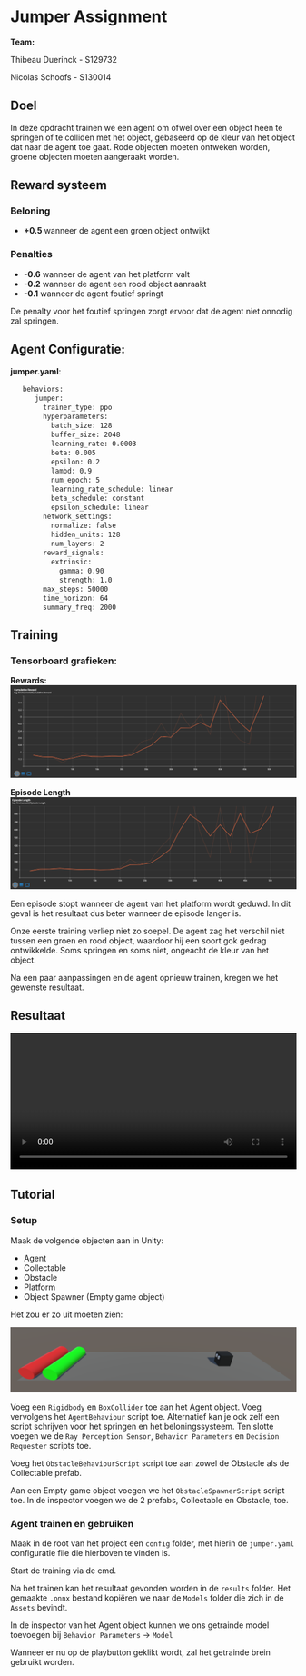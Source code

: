 # Jumper Assignment

**Team:**

Thibeau Duerinck - S129732

Nicolas Schoofs - S130014

## Doel

In deze opdracht trainen we een agent om ofwel over een object heen te springen of te colliden met het object, gebaseerd op de kleur van het object dat naar de agent toe gaat. Rode objecten moeten ontweken worden, groene objecten moeten aangeraakt worden.

## Reward systeem

### Beloning

- **+0.5** wanneer de agent een groen object ontwijkt

### Penalties

- **-0.6** wanneer de agent van het platform valt
- **-0.2** wanneer de agent een rood object aanraakt
- **-0.1** wanneer de agent foutief springt

De penalty voor het foutief springen zorgt ervoor dat de agent niet onnodig zal springen.

## Agent Configuratie:

**jumper.yaml**:

       behaviors:
          jumper:
            trainer_type: ppo
            hyperparameters:
              batch_size: 128
              buffer_size: 2048
              learning_rate: 0.0003
              beta: 0.005
              epsilon: 0.2
              lambd: 0.9
              num_epoch: 5
              learning_rate_schedule: linear
              beta_schedule: constant
              epsilon_schedule: linear
            network_settings:
              normalize: false
              hidden_units: 128
              num_layers: 2
            reward_signals:
              extrinsic:
                gamma: 0.90
                strength: 1.0
            max_steps: 50000
            time_horizon: 64
            summary_freq: 2000

## Training

### Tensorboard grafieken:

**Rewards:**
![Reward Graph](./images/reward_graph.png)

**Episode Length**
![Episode length Graph](./images/episode_graph.png)

Een episode stopt wanneer de agent van het platform wordt geduwd. In dit geval is het resultaat dus beter wanneer de episode langer is.

Onze eerste training verliep niet zo soepel. De agent zag het verschil niet tussen een groen en rood object, waardoor hij een soort gok gedrag ontwikkelde. Soms springen en soms niet, ongeacht de kleur van het object.

Na een paar aanpassingen en de agent opnieuw trainen, kregen we het gewenste resultaat.

## Resultaat

<video width="100%" height="240" controls>
  <source src="./images/result.mp4" type="video/mp4">
Your browser does not support the video tag.
</video>

## Tutorial

### Setup

Maak de volgende objecten aan in Unity:

- Agent
- Collectable
- Obstacle
- Platform
- Object Spawner (Empty game object)

Het zou er zo uit moeten zien:

![setup](./images/setup.png)

Voeg een `Rigidbody` en `BoxCollider` toe aan het Agent object. Voeg vervolgens het `AgentBehaviour` script toe. Alternatief kan je ook zelf een script schrijven voor het springen en het beloningssysteem. Ten slotte voegen we de `Ray Perception Sensor`, `Behavior Parameters` en `Decision Requester` scripts toe.

Voeg het `ObstacleBehaviourScript` script toe aan zowel de Obstacle als de Collectable prefab.

Aan een Empty game object voegen we het `ObstacleSpawnerScript` script toe. In de inspector voegen we de 2 prefabs, Collectable en Obstacle, toe.

### Agent trainen en gebruiken

Maak in de root van het project een `config` folder, met hierin de `jumper.yaml` configuratie file die hierboven te vinden is.

Start de training via de cmd.

Na het trainen kan het resultaat gevonden worden in de `results` folder. Het gemaakte `.onnx` bestand kopiëren we naar de `Models` folder die zich in de `Assets` bevindt.

In de inspector van het Agent object kunnen we ons getrainde model toevoegen bij `Behavior Parameters` -> `Model`

Wanneer er nu op de playbutton geklikt wordt, zal het getrainde brein gebruikt worden.
